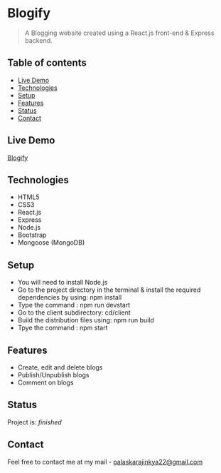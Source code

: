# Blogify

> A Blogging website created using a React.js front-end & Express backend.

## Table of contents

- [Live Demo](#live-demo)
- [Technologies](#technologies)
- [Setup](#setup)
- [Features](#features)
- [Status](#status)
- [Contact](#contact)

## Live Demo

[Blogify](https://blogify-mern.herokuapp.com/)

## Technologies

- HTML5
- CSS3
- React.js
- Express
- Node.js
- Bootstrap
- Mongoose (MongoDB)

## Setup

* You will need to install Node.js
* Go to the project directory in the terminal & install the required dependencies by using: npm install
* Type the command : npm run devstart
* Go to the client subdirectory: cd/client
* Build the distribution files using: npm run build
* Tpye the command : npm start


## Features

- Create, edit and delete blogs
- Publish/Unpublish blogs
- Comment on blogs

## Status

Project is: _finished_

## Contact

Feel free to contact me at my mail - palaskarajinkya22@gmail.com
